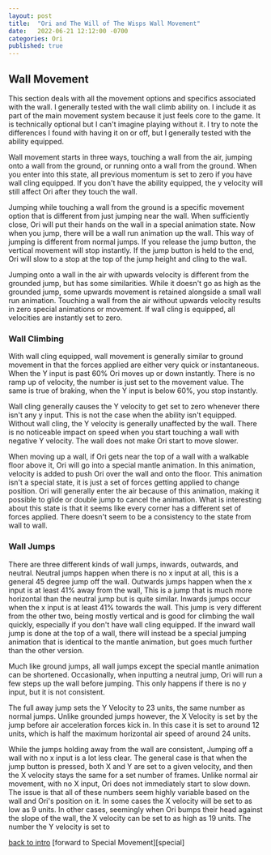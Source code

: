 ```yaml
---
layout: post
title:  "Ori and The Will of The Wisps Wall Movement"
date:   2022-06-21 12:12:00 -0700
categories: Ori
published: true
---
```


## Wall Movement

This section deals with all the movement options and specifics associated with the wall. I generally tested with the wall climb ability on. I include it as part of the main movement system because it just feels core to the game. It is technically optional but I can't imagine playing without it. I try to note the differences I found with having it on or off, but I generally tested with the ability equipped.

Wall movement starts in three ways, touching a wall from the air, jumping onto a wall from the ground, or running onto a wall from the ground. When you enter into this state, all previous momentum is set to zero if you have wall cling equipped. If you don't have the ability equipped, the y velocity will still affect Ori after they touch the wall.

Jumping while touching a wall from the ground is a specific movement option that is different from just jumping near the wall.  When sufficiently close, Ori will put their hands on the wall in a special animation state. Now when you jump, there will be a wall run animation up the wall. This way of jumping is different from normal jumps. If you release the jump button, the vertical movement will stop instantly. If the jump button is held to the end, Ori will slow to a stop at the top of the jump height and cling to the wall.

Jumping onto a wall in the air with upwards velocity is different from the grounded jump, but has some similarities. While it doesn't go as high as the grounded jump, some upwards movement is retained alongside a small wall run animation.
Touching a wall from the air without upwards velocity results in zero special animations or movement. If wall cling is equipped, all velocities are instantly set to zero.


### Wall Climbing
With wall cling equipped, wall movement is generally similar to ground movement in that the forces applied are either very quick or instantaneous. When the Y input is past 60% Ori moves up or down instantly. There is no ramp up of velocity, the number is just set to the movement value. The same is true of braking, when the Y input is below 60%, you stop instantly.

Wall cling generally causes the Y velocity to get set to zero whenever there isn't any y input. This is not the case when the ability isn't equipped. Without wall cling, the Y velocity is generally unaffected by the wall. There is no noticeable impact on speed when you start touching a wall with negative Y velocity. The wall does not make Ori start to move slower.

When moving up a wall, if Ori gets near the top of a wall with a walkable floor above it, Ori will go into a special mantle animation. In this animation, velocity is added to push Ori over the wall and onto the floor. This animation isn't a special state, it is just a set of forces getting applied to change position. Ori will generally enter the air because of this animation, making it possible to glide or double jump to cancel the animation.
What is interesting about this state is that it seems like every corner has a different set of forces applied. There doesn't seem to be a consistency to the state from wall to wall. 


### Wall Jumps

There are three different kinds of wall jumps, inwards, outwards, and neutral. Neutral jumps happen when there is no x input at all, this is a general 45 degree jump off the wall. Outwards jumps happen when the x input is at least 41% away from the wall, This is a jump that is much more horizontal than the neutral jump but is quite similar. Inwards jumps occur when the x input is at least 41% towards the wall. This jump is very different from the other two, being mostly vertical and is good for climbing the wall quickly, especially if you don't have wall cling equipped.  If the inward wall jump is done at the top of a wall, there will instead be a special jumping animation that is identical to the mantle animation, but goes much further than the other version.

Much like ground jumps, all wall jumps except the special mantle animation can be shortened. Occasionally, when inputting a neutral jump, Ori will run a few steps up the wall before jumping. This only happens if there is no y input, but it is not consistent.


The full away jump sets the Y Velocity to 23 units, the same number as normal jumps. Unlike grounded jumps however, the X Velocity is set by the jump before air acceleration forces kick in. In this case it is set to around 12 units, which is half the maximum horizontal air speed of around 24 units.

While the jumps holding away from the wall are consistent, Jumping off a wall with no x input is a lot less clear. The general case is that when the jump button is pressed, both X and Y are set to a given velocity, and then the X velocity stays the same for a set number of frames. Unlike normal air movement, with no X input, Ori does not immediately start to slow down. The issue is that all of these numbers seem highly variable based on the wall and Ori's position on it. In some cases the X velocity will be set to as low as 9 units. In other cases, seemingly when Ori bumps their head against the slope of the wall, the X velocity can be set to as high as 19 units.  The number the Y velocity is set to 


[back to intro][intro]
[forward to Special Movement][special]


[intro]:http://jxvd.games/Ori-Intro
[air]:http://jxvd.games/Nothing-Here-Yet